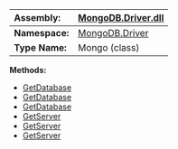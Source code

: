 | **Assembly:** | [MongoDB.Driver.dll](MongoDB_Driver.md) |
|:--------------|:----------------------------------------|
| **Namespace:** | [MongoDB.Driver](N_MongoDB_Driver.md)   |
| **Type Name:** | Mongo (class)                           |

**Methods:**
  * [GetDatabase](#GetDatabase.md)
  * [GetDatabase](#GetDatabase.md)
  * [GetDatabase](#GetDatabase.md)
  * [GetServer](#GetServer.md)
  * [GetServer](#GetServer.md)
  * [GetServer](#GetServer.md)

